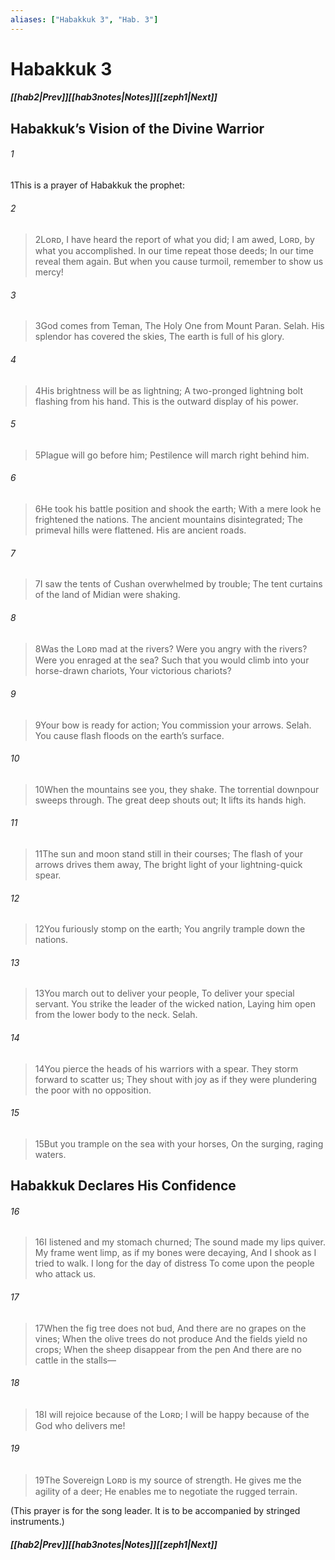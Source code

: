 ```yaml
---
aliases: ["Habakkuk 3", "Hab. 3"]
---
```

# Habakkuk 3
##### <span class=arrow-left></span>[[hab2|Prev]]<span class=navigation-separator></span>[[hab3notes|Notes]]<span class=navigation-separator></span>[[zeph1|Next]]<span class=arrow-right></span>
## Habakkuk’s Vision of the Divine Warrior
###### 1
<span class=verse-first>1</span>This is a prayer of Habakkuk the prophet:
<div class=paragraph-break></div>

###### 2
><span class=verse-first-poetry>2</span>Lᴏʀᴅ, I have heard the report of what you did;
>I am awed, Lᴏʀᴅ, by what you accomplished.
>In our time repeat those deeds;
>In our time reveal them again.
>But when you cause turmoil, remember to show us mercy!
<div class=paragraph-break></div>

###### 3
><span class=verse-first-poetry>3</span>God comes from Teman,
>The Holy One from Mount Paran. Selah.
>His splendor has covered the skies,
>The earth is full of his glory.
###### 4
><span class=verse-body-poetry>4</span>His brightness will be as lightning;
>A two-pronged lightning bolt flashing from his hand.
>This is the outward display of his power.
###### 5
><span class=verse-body-poetry>5</span>Plague will go before him;
>Pestilence will march right behind him.
###### 6
><span class=verse-body-poetry>6</span>He took his battle position and shook the earth;
>With a mere look he frightened the nations.
>The ancient mountains disintegrated;
>The primeval hills were flattened.
>His are ancient roads.
###### 7
><span class=verse-body-poetry>7</span>I saw the tents of Cushan overwhelmed by trouble;
>The tent curtains of the land of Midian were shaking.
<div class=paragraph-break></div>

###### 8
><span class=verse-first-poetry>8</span>Was the Lᴏʀᴅ mad at the rivers?
>Were you angry with the rivers?
>Were you enraged at the sea?
>Such that you would climb into your horse-drawn chariots,
>Your victorious chariots?
###### 9
><span class=verse-body-poetry>9</span>Your bow is ready for action;
>You commission your arrows. Selah.
>You cause flash floods on the earth’s surface.
###### 10
><span class=verse-body-poetry>10</span>When the mountains see you, they shake.
>The torrential downpour sweeps through.
>The great deep shouts out;
>It lifts its hands high.
###### 11
><span class=verse-body-poetry>11</span>The sun and moon stand still in their courses;
>The flash of your arrows drives them away,
>The bright light of your lightning-quick spear.
###### 12
><span class=verse-body-poetry>12</span>You furiously stomp on the earth;
>You angrily trample down the nations.
###### 13
><span class=verse-body-poetry>13</span>You march out to deliver your people,
>To deliver your special servant.
>You strike the leader of the wicked nation,
>Laying him open from the lower body to the neck. Selah.
###### 14
><span class=verse-body-poetry>14</span>You pierce the heads of his warriors with a spear.
>They storm forward to scatter us;
>They shout with joy as if they were plundering the poor with no opposition.
###### 15
><span class=verse-body-poetry>15</span>But you trample on the sea with your horses,
>On the surging, raging waters.
## Habakkuk Declares His Confidence
###### 16
><span class=verse-first-poetry>16</span>I listened and my stomach churned;
>The sound made my lips quiver.
>My frame went limp, as if my bones were decaying,
>And I shook as I tried to walk.
>I long for the day of distress
>To come upon the people who attack us.
###### 17
><span class=verse-body-poetry>17</span>When the fig tree does not bud,
>And there are no grapes on the vines;
>When the olive trees do not produce
>And the fields yield no crops;
>When the sheep disappear from the pen
>And there are no cattle in the stalls—
###### 18
><span class=verse-body-poetry>18</span>I will rejoice because of the Lᴏʀᴅ;
>I will be happy because of the God who delivers me!
###### 19
><span class=verse-body-poetry>19</span>The Sovereign Lᴏʀᴅ is my source of strength.
>He gives me the agility of a deer;
>He enables me to negotiate the rugged terrain.
<div class=paragraph-break></div>

(This prayer is for the song leader. It is to be accompanied by stringed instruments.)
##### <span class=arrow-left></span>[[hab2|Prev]]<span class=navigation-separator></span>[[hab3notes|Notes]]<span class=navigation-separator></span>[[zeph1|Next]]<span class=arrow-right></span>